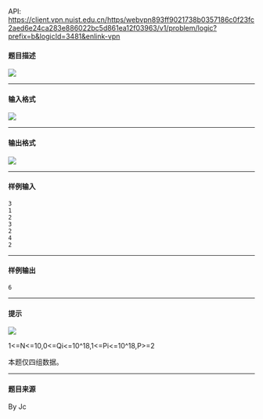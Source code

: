 API: https://client.vpn.nuist.edu.cn/https/webvpn893ff9021738b0357186c0f23fc2aed6e24ca283e886022bc5d861ea12f03963/v1/problem/logic?prefix=b&logicId=3481&enlink-vpn

#### 题目描述

![](../file/3481_0.jpg)

---

#### 输入格式

![](../file/3481_0.jpg)

---

#### 输出格式

![](../file/3481_0.jpg)

---

#### 样例输入
```
3
1
2
3
2
4
2

```

---

#### 样例输出
```
6
```

---

#### 提示

![](../file/3481_0.jpg)

1<=N<=10,0<=Qi<=10^18,1<=Pi<=10^18,P>=2

本题仅四组数据。

---

#### 题目来源

By Jc